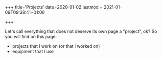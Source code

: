 +++
title='Projects'
date=2020-01-02
lastmod = 2021-01-09T09:38:41+01:00

+++

Let's call everything that does not deserve its own page a "project", ok?
So you will find on this page:

- projects that I work on (or that I worked on)
- equipment that I use

